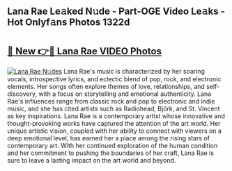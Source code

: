 ## Lana Rae Le𝚊ked N𝚞de - Part-OGE Video Le𝚊ks - Hot Onlyf𝚊ns Photos 1322d

# <h2><a href="http://ac32864.deff.icu/?id=Lana+Rae">🔗 New 👉🔴 Lana Rae VIDEO Photos</a></h2>

[![Lana Rae N𝚞des](https://i.imgur.com/rIISA9y.gif)](http://ac32864.deff.icu/?id=Lana+Rae)
Lana Rae's music is characterized by her soaring vocals, introspective lyrics, and eclectic blend of pop, rock, and electronic elements. Her songs often explore themes of love, relationships, and self-discovery, with a focus on storytelling and emotional authenticity. Lana Rae's influences range from classic rock and pop to electronic and indie music, and she has cited artists such as Radiohead, Björk, and St. Vincent as key inspirations. Lana Rae is a contemporary artist whose innovative and thought-provoking works have captured the attention of the art world. Her unique artistic vision, coupled with her ability to connect with viewers on a deep emotional level, has earned her a place among the rising stars of contemporary art. With her continued exploration of the human condition and her commitment to pushing the boundaries of her craft, Lana Rae is sure to leave a lasting impact on the art world and beyond.

